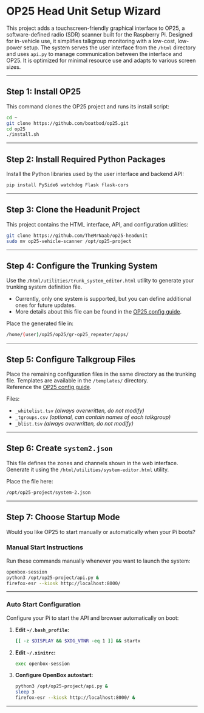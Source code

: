 
# OP25 Head Unit Setup Wizard

This project adds a touchscreen-friendly graphical interface to OP25, a software-defined radio (SDR) scanner built for the Raspberry Pi. Designed for in-vehicle use, it simplifies talkgroup monitoring with a low-cost, low-power setup. The system serves the user interface from the `/html` directory and uses `api.py` to manage communication between the interface and OP25. It is optimized for minimal resource use and adapts to various screen sizes.

---

## Step 1: Install OP25

This command clones the OP25 project and runs its install script:

```bash
cd ~
git clone https://github.com/boatbod/op25.git
cd op25
./install.sh
```

---

## Step 2: Install Required Python Packages

Install the Python libraries used by the user interface and backend API:

```bash
pip install PySide6 watchdog Flask flask-cors
```

---

## Step 3: Clone the Headunit Project

This project contains the HTML interface, API, and configuration utilities:

```bash
git clone https://github.com/TheMrNaab/op25-headunit
sudo mv op25-vehicle-scanner /opt/op25-project
```

---

## Step 4: Configure the Trunking System

Use the `/html/utilities/trunk_system_editor.html` utility to generate your trunking system definition file.

- Currently, only one system is supported, but you can define additional ones for future updates.
- More details about this file can be found in the [OP25 config guide](https://github.com/TheMrNaab/op25-headunit/blob/main/help/op25-config.md).

Place the generated file in:

```bash
/home/(user)/op25/op25/gr-op25_repeater/apps/
```

---

## Step 5: Configure Talkgroup Files

Place the remaining configuration files in the same directory as the trunking file. Templates are available in the `/templates/` directory.  
Reference the [OP25 config guide](https://github.com/TheMrNaab/op25-headunit/blob/main/help/op25-config.md).

Files:

- `_whitelist.tsv` *(always overwritten, do not modify)*
- `_tgroups.csv` *(optional, can contain names of each talkgroup)*
- `_blist.tsv` *(always overwritten, do not modify)*

---

## Step 6: Create `system2.json`

This file defines the zones and channels shown in the web interface. Generate it using the `/html/utilities/system-editor.html` utility.

Place the file here:

```bash
/opt/op25-project/system-2.json
```

---

## Step 7: Choose Startup Mode

Would you like OP25 to start manually or automatically when your Pi boots?

### Manual Start Instructions

Run these commands manually whenever you want to launch the system:

```bash
openbox-session
python3 /opt/op25-project/api.py &
firefox-esr --kiosk http://localhost:8000/
```

---

### Auto Start Configuration

Configure your Pi to start the API and browser automatically on boot:

1. **Edit `~/.bash_profile`:**
   ```bash
   [[ -z $DISPLAY && $XDG_VTNR -eq 1 ]] && startx
   ```

2. **Edit `~/.xinitrc`:**
   ```bash
   exec openbox-session
   ```

3. **Configure OpenBox autostart:**
   ```bash
   python3 /opt/op25-project/api.py &
   sleep 3
   firefox-esr --kiosk http://localhost:8000/ &
   ```

---
